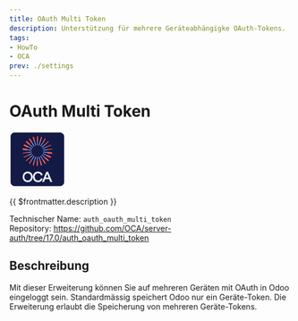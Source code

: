 ```yaml
---
title: OAuth Multi Token
description: Unterstützung für mehrere Geräteabhängigke OAuth-Tokens.
tags:
- HowTo
- OCA
prev: ./settings
---
```

# OAuth Multi Token
![icon_oca_app](attachments/icon_oca_app.png)

{{ $frontmatter.description }}

Technischer Name: `auth_oauth_multi_token`\
Repository: <https://github.com/OCA/server-auth/tree/17.0/auth_oauth_multi_token>

## Beschreibung

Mit dieser Erweiterung können Sie auf mehreren Geräten mit OAuth in Odoo eingeloggt sein. Standardmässig speichert Odoo nur ein Geräte-Token. Die Erweiterung erlaubt die Speicherung von mehreren Geräte-Tokens.